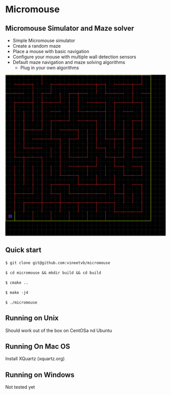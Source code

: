 # Micromouse
## Micromouse Simulator and Maze solver

- Simple Micromouse simulator
- Create a random maze
- Place a mouse with basic navigation
- Configure your mouse with multiple wall detection sensors
- Default maze navigation and maze solving algorithms
  - Plug in your own algorithms

![MouseRun](https://raw.githubusercontent.com/vineetvb/micromouse/floodfill/artwork/anim.gif)

## Quick start

`$ git clone git@github.com:vineetvb/micromouse`

`$ cd micromouse && mkdir build && cd build`

`$ cmake ..`

`$ make -j4`

`$ ./micromouse`

## Running on Unix
Should work out of the box on CentOSa nd Ubuntu

## Running On Mac OS

Install XQuartz (xquartz.org)


## Running on Windows

Not tested yet
